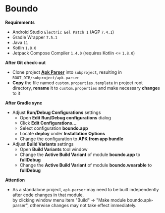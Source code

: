 # Boundo

**Requirements**
- Android Studio `Electric Eel Patch 1` (AGP `7.4.1`)
- Gradle Wrapper `7.5.1`
- Java `11`
- Kotlin `1.8.0`
- Jetpack Compose Compiler `1.4.0` (requires Kotlin <= `1.8.0`)

**After Git check-out**
- Clone project [**Apk Parser**](https://github.com/cliuff/apk-parser.git) into `subproject`, resulting in `ROOT_DIR/subproject/apk-parser`
- **Copy** the file named `custom.properties.template` in project root directory,
  **rename** it to `custom.properties` and make necessary **change**s to it

**After Gradle sync**
- Adjust **Run/Debug Configurations** settings
    - Open **Edit Run/Debug configurations** dialog
    - Click **Edit Configurations...**
    - Select configuration **boundo.app**
    - Locate **deploy** under **Installation Options**
    - Change the configuration to **APK from app bundle**
- Adjust **Build Variants** settings
    - Open **Build Variants** tool window
    - Change the **Active Build Variant** of module **boundo.app** to **fullDebug**
    - Change the **Active Build Variant** of module **boundo.wearable** to **fullDebug**

**Attention**
- As a standalone project, `apk-parser` may need to be built independently after code changes in that module,  
  by clicking window menu item "Build" -> "Make module boundo.apk-parser",
  otherwise changes may not take effect immediately.
